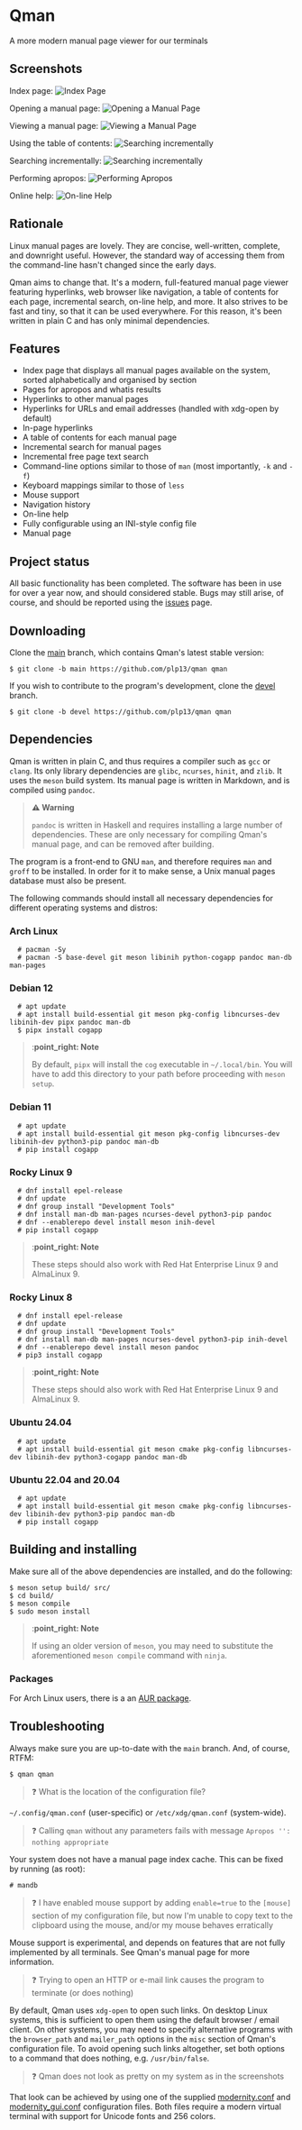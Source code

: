 # Qman
A more modern manual page viewer for our terminals

## Screenshots

Index page:
![Index Page](/screenshots/qman_index.png)

Opening a manual page:
![Opening a Manual Page](/screenshots/qman_open.png)

Viewing a manual page:
![Viewing a Manual Page](/screenshots/qman_man.png)

Using the table of contents:
![Searching incrementally](/screenshots/qman_toc.png)

Searching incrementally:
![Searching incrementally](/screenshots/qman_search.png)

Performing apropos:
![Performing Apropos](/screenshots/qman_apropos.png)

Online help:
![On-line Help](/screenshots/qman_help.png)

## Rationale
Linux manual pages are lovely. They are concise, well-written, complete, and
downright useful. However, the standard way of accessing them from the
command-line hasn't changed since the early days.

Qman aims to change that. It's a modern, full-featured manual page viewer
featuring hyperlinks, web browser like navigation, a table of contents for each
page, incremental search, on-line help, and more. It also strives to be fast and
tiny, so that it can be used everywhere. For this reason, it's been written in
plain C and has only minimal dependencies.

## Features
- Index page that displays all manual pages available on the system, sorted
  alphabetically and organised by section
- Pages for apropos and whatis results
- Hyperlinks to other manual pages
- Hyperlinks for URLs and email addresses (handled with xdg-open by default)
- In-page hyperlinks
- A table of contents for each manual page
- Incremental search for manual pages
- Incremental free page text search
- Command-line options similar to those of `man` (most importantly, `-k` and
  `-f`)
- Keyboard mappings similar to those of `less`
- Mouse support
- Navigation history
- On-line help
- Fully configurable using an INI-style config file
- Manual page

## Project status 
All basic functionality has been completed. The software has been in use for
over a year now, and should considered stable. Bugs may still arise, of course,
and should be reported using the [issues](https://github.com/plp13/qman/issues)
page.

## Downloading
Clone the [main](https://github.com/plp13/qman/tree/main) branch, which contains
Qman's latest stable version:

```
$ git clone -b main https://github.com/plp13/qman qman
```

If you wish to contribute to the program's development, clone the
[devel](https://github.com/plp13/qman/tree/devel) branch.

```
$ git clone -b devel https://github.com/plp13/qman qman
```

## Dependencies
Qman is written in plain C, and thus requires a compiler such as `gcc` or
`clang`. Its only library dependencies are `glibc`, `ncurses`, `hinit`, and
`zlib`. It uses the `meson` build system. Its manual page is written in
Markdown, and is compiled using `pandoc`.

> **:warning: Warning**
>
> `pandoc` is written in Haskell and requires installing a large number of
> dependencies. These are only necessary for compiling Qman's manual page, and
> can be removed after building.

The program is a front-end to GNU `man`, and therefore requires `man` and
`groff` to be installed. In order for it to make sense, a Unix manual pages
database must also be present.

The following commands should install all necessary dependencies for different
operating systems and distros:

### Arch Linux
```
  # pacman -Sy
  # pacman -S base-devel git meson libinih python-cogapp pandoc man-db man-pages
```

### Debian 12
```
  # apt update
  # apt install build-essential git meson pkg-config libncurses-dev libinih-dev pipx pandoc man-db
  $ pipx install cogapp
```

> :**point_right: Note**
>
> By default, `pipx` will install the `cog` executable in `~/.local/bin`. You
> will have to add this directory to your path before proceeding with
> `meson setup`.

### Debian 11
```
  # apt update
  # apt install build-essential git meson pkg-config libncurses-dev libinih-dev python3-pip pandoc man-db
  # pip install cogapp
```

### Rocky Linux 9
```
  # dnf install epel-release
  # dnf update
  # dnf group install "Development Tools"
  # dnf install man-db man-pages ncurses-devel python3-pip pandoc
  # dnf --enablerepo devel install meson inih-devel
  # pip install cogapp
```

> :**point_right: Note**
>
> These steps should also work with Red Hat Enterprise Linux 9 and AlmaLinux 9.

### Rocky Linux 8
```
  # dnf install epel-release
  # dnf update
  # dnf group install "Development Tools"
  # dnf install man-db man-pages ncurses-devel python3-pip inih-devel
  # dnf --enablerepo devel install meson pandoc
  # pip3 install cogapp
```

> :**point_right: Note**
>
> These steps should also work with Red Hat Enterprise Linux 9 and AlmaLinux 9.

### Ubuntu 24.04
```
  # apt update
  # apt install build-essential git meson cmake pkg-config libncurses-dev libinih-dev python3-cogapp pandoc man-db
```

### Ubuntu 22.04 and 20.04
```
  # apt update
  # apt install build-essential git meson cmake pkg-config libncurses-dev libinih-dev python3-pip pandoc man-db
  # pip install cogapp
```

## Building and installing
Make sure all of the above dependencies are installed, and do the following:

```
$ meson setup build/ src/
$ cd build/
$ meson compile
$ sudo meson install
```

> :**point_right: Note**
>
> If using an older version of `meson`, you may need to substitute the
> aforementioned `meson compile` command with `ninja`.

### Packages
For Arch Linux users, there is a an
[AUR package](https://aur.archlinux.org/packages/qman-git).

## Troubleshooting
Always make sure you are up-to-date with the `main` branch. And, of course,
RTFM:

```
$ qman qman
```

> :question: What is the location of the configuration file?

`~/.config/qman.conf` (user-specific) or `/etc/xdg/qman.conf` (system-wide).

> :question: Calling `qman` without any parameters fails with message
> `Apropos '': nothing appropriate`

Your system does not have a manual page index cache. This can be fixed by
running (as root):

```
# mandb
```

> :question: I have enabled mouse support by adding `enable=true` to the
> `[mouse]` section of my configuration file, but now I'm unable to copy text to
> the clipboard using the mouse, and/or my mouse behaves erratically

Mouse support is experimental, and depends on features that are not fully
implemented by all terminals. See Qman's manual page for more information.

> :question: Trying to open an HTTP or e-mail link causes the program to
> terminate (or does nothing)

By default, Qman uses `xdg-open` to open such links. On desktop Linux systems,
this is sufficient to open them using the default browser / email client. On
other systems, you may need to specify alternative programs with the
`browser_path` and `mailer_path` options in the `misc` section of Qman's
configuration file. To avoid opening such links altogether, set both options to
a command that does nothing, e.g. `/usr/bin/false`.

> :question: Qman does not look as pretty on my system as in the screenshots

That look can be achieved by using one of the supplied
[modernity.conf](https://github.com/plp13/qman/blob/main/config/modernity.conf)
and [modernity_gui.conf](https://github.com/plp13/qman/blob/main/config/modernity_gui.conf)
configuration files. Both files require a modern virtual terminal with support
for Unicode fonts and 256 colors.
